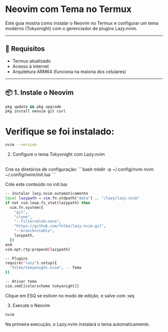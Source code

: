 # Neovim com Tema no Termux

Este guia mostra como instalar o Neovim no Termux e configurar um tema moderno (Tokyonight) com o gerenciador de plugins Lazy.nvim.

---

## 🧰 Requisitos

- Termux atualizado
- Acesso à internet
- Arquitetura ARM64 (funciona na maioria dos celulares)

---

## 📦 1. Instale o Neovim

```bash
pkg update && pkg upgrade
pkg install neovim git curl
```

# Verifique se foi instalado:
```bash
nvim --version
```

2. Configure o tema Tokyonight com Lazy.nvim
<br>
Crie os diretórios de configuração:
```bash
mkdir -p ~/.config/nvim
nvim ~/.config/nvim/init.lua
```

Cole este conteúdo no init.lua:

```bash
-- Instalar lazy.nvim automaticamente
local lazypath = vim.fn.stdpath("data") .. "/lazy/lazy.nvim"
if not vim.loop.fs_stat(lazypath) then
  vim.fn.system({
    "git",
    "clone",
    "--filter=blob:none",
    "https://github.com/folke/lazy.nvim.git",
    "--branch=stable",
    lazypath,
  })
end
vim.opt.rtp:prepend(lazypath)

-- Plugins
require("lazy").setup({
  "folke/tokyonight.nvim", -- Tema
})

-- Ativar tema
vim.cmd[[colorscheme tokyonight]]
```

Clique em ESQ se estiver no modo de edição, e salve com :wq

3. Execute o Neovim

```bash
nvim
```

Na primeira execução, o Lazy.nvim instalará o tema automaticamente.
